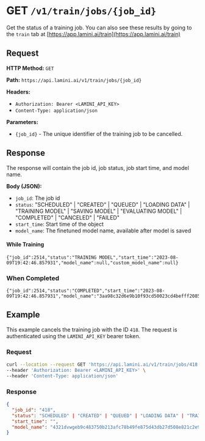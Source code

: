 # GET `/v1/train/jobs/{job_id}`

Get the status of a training job. You can also see these results by going to the `train` tab at [https://app.lamini.ai/train](https://app.lamini.ai/train)

## Request

**HTTP Method:** `GET`

**Path:** `https://api.lamini.ai/v1/train/jobs/{job_id}`

**Headers:**

- `Authorization: Bearer <LAMINI_API_KEY>`
- `Content-Type: application/json`

**Parameters:**

- `{job_id}` - The unique identifier of the training job to be cancelled.

## Response

The response will contain the job id, job status, job start time, and model name.

**Body (JSON):**

- `job_id`: The job id
- `status`: "SCHEDULED" | "CREATED" | "QUEUED" | "LOADING DATA" | "TRAINING MODEL" | "SAVING MODEL" | "EVALUATING MODEL" | "COMPLETED" | "CANCELED" | "FAILED"
- `start_time`: Start time of the object
- `model_name`: The finetuned model name, available after model is saved

#### While Training

```
{"job_id":2514,"status":"TRAINING MODEL","start_time":"2023-08-09T19:42:46.857931","model_name":null,"custom_model_name":null}
```

### When Completed

```
{"job_id":2514,"status":"COMPLETED","start_time":"2023-08-09T19:42:46.857931","model_name":"3aa98c32d6e9b10f93cd50023cd4befff2085705c32adedb73d4dc217592ef78","custom_model_name":""}
```

## Example

This example cancels the training job with the ID `418`. The request is authenticated using the `LAMINI_API_KEY` bearer token.

### Request

```bash
curl --location --request GET 'https://api.lamini.ai/v1/train/jobs/418' \
--header 'Authorization: Bearer <LAMINI_API_KEY>' \
--header 'Content-Type: application/json'
```

### Response

```json
{
  "job_id": "418",
  "status": "SCHEDULED" | "CREATED" | "QUEUED" | "LOADING DATA" | "TRAINING MODEL" | "SAVING MODEL" | "EVALUATING MODEL" | "COMPLETED" | "CANCELED" | "FAILED",
  "start_time": "",
  "model_name": "4321dvwgeb9c483750b213afc78b49fe875d43db27d508e821c2e92e2701e018",
}
```
